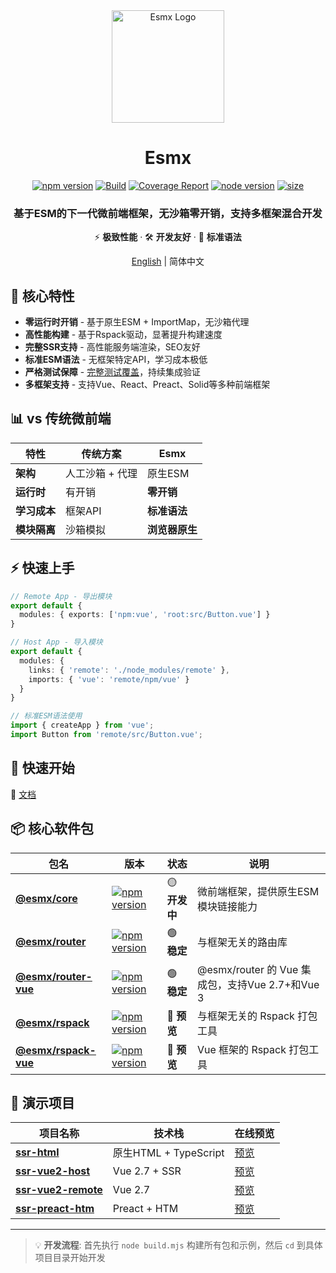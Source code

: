 <div align="center">
  <img src="https://www.esmnext.com/logo.svg?t=2025" width="180" alt="Esmx Logo" />
  <h1>Esmx</h1>
  
  <div>
    <a href="https://www.npmjs.com/package/@esmx/core"><img src="https://img.shields.io/npm/v/@esmx/core.svg" alt="npm version" /></a>
    <a href="https://github.com/esmnext/esmx/actions/workflows/build.yml"><img src="https://github.com/esmnext/esmx/actions/workflows/build.yml/badge.svg" alt="Build" /></a>
    <a href="https://www.esmnext.com/coverage/"><img src="https://img.shields.io/badge/coverage-live%20report-brightgreen" alt="Coverage Report" /></a>
    <a href="https://nodejs.org/"><img src="https://img.shields.io/node/v/@esmx/core.svg" alt="node version" /></a>
    <a href="https://bundlephobia.com/package/@esmx/core"><img src="https://img.shields.io/bundlephobia/minzip/@esmx/core" alt="size" /></a>
  </div>
  
  <h3>基于ESM的下一代微前端框架，无沙箱零开销，支持多框架混合开发</h3>
  
  <p>⚡️ <strong>极致性能</strong> · 🛠️ <strong>开发友好</strong> · 🔧 <strong>标准语法</strong></p>
  
  <p>
    <a href="https://github.com/esmnext/esmx/blob/master/README.md">English</a> | 简体中文
  </p>
</div>

## 🚀 核心特性

- **零运行时开销** - 基于原生ESM + ImportMap，无沙箱代理
- **高性能构建** - 基于Rspack驱动，显著提升构建速度
- **完整SSR支持** - 高性能服务端渲染，SEO友好
- **标准ESM语法** - 无框架特定API，学习成本极低
- **严格测试保障** - [完整测试覆盖](https://www.esmnext.com/coverage/)，持续集成验证
- **多框架支持** - 支持Vue、React、Preact、Solid等多种前端框架

## 📊 vs 传统微前端

| 特性 | 传统方案 | Esmx |
|------|----------|------|
| **架构** | 人工沙箱 + 代理 | 原生ESM |
| **运行时** | 有开销 | **零开销** |
| **学习成本** | 框架API | **标准语法** |
| **模块隔离** | 沙箱模拟 | **浏览器原生** |

## ⚡ 快速上手

```typescript
// Remote App - 导出模块
export default {
  modules: { exports: ['npm:vue', 'root:src/Button.vue'] }
}

// Host App - 导入模块
export default {
  modules: {
    links: { 'remote': './node_modules/remote' },
    imports: { 'vue': 'remote/npm/vue' }
  }
}

// 标准ESM语法使用
import { createApp } from 'vue';
import Button from 'remote/src/Button.vue';
```

## 🚀 快速开始

📖 [文档](https://www.esmnext.com/guide/start/getting-started.html)

## 📦 核心软件包

| 包名 | 版本 | 状态 | 说明 |
|------|------|------|------|
| [**@esmx/core**](https://github.com/esmnext/esmx/tree/master/packages/core) | <a href="https://www.npmjs.com/package/@esmx/core"><img src="https://img.shields.io/npm/v/@esmx/core.svg" alt="npm version" /></a> | 🟡 **开发中** | 微前端框架，提供原生ESM模块链接能力 |
| [**@esmx/router**](https://github.com/esmnext/esmx/tree/master/packages/router) | <a href="https://www.npmjs.com/package/@esmx/router"><img src="https://img.shields.io/npm/v/@esmx/router.svg" alt="npm version" /></a> | 🟢 **稳定** | 与框架无关的路由库 |
| [**@esmx/router-vue**](https://github.com/esmnext/esmx/tree/master/packages/router-vue) | <a href="https://www.npmjs.com/package/@esmx/router-vue"><img src="https://img.shields.io/npm/v/@esmx/router-vue.svg" alt="npm version" /></a> | 🟢 **稳定** | @esmx/router 的 Vue 集成包，支持Vue 2.7+和Vue 3 |
| [**@esmx/rspack**](https://github.com/esmnext/esmx/tree/master/packages/rspack) | <a href="https://www.npmjs.com/package/@esmx/rspack"><img src="https://img.shields.io/npm/v/@esmx/rspack.svg" alt="npm version" /></a> | 🔵 **预览** | 与框架无关的 Rspack 打包工具 |
| [**@esmx/rspack-vue**](https://github.com/esmnext/esmx/tree/master/packages/rspack-vue) | <a href="https://www.npmjs.com/package/@esmx/rspack-vue"><img src="https://img.shields.io/npm/v/@esmx/rspack-vue.svg" alt="npm version" /></a> | 🔵 **预览** | Vue 框架的 Rspack 打包工具 |

## 🎯 演示项目

| 项目名称 | 技术栈 | 在线预览 |
|----------|--------|----------|
| [**ssr-html**](https://github.com/esmnext/esmx/tree/master/examples/ssr-html) | 原生HTML + TypeScript | [预览](https://www.esmnext.com/ssr-html/) |
| [**ssr-vue2-host**](https://github.com/esmnext/esmx/tree/master/examples/ssr-vue2-host) | Vue 2.7 + SSR | [预览](https://www.esmnext.com/ssr-vue2-host/) |
| [**ssr-vue2-remote**](https://github.com/esmnext/esmx/tree/master/examples/ssr-vue2-remote) | Vue 2.7 | [预览](https://www.esmnext.com/ssr-vue2-remote/) |
| [**ssr-preact-htm**](https://github.com/esmnext/esmx/tree/master/examples/ssr-preact-htm) | Preact + HTM | [预览](https://www.esmnext.com/ssr-preact-htm/) |

---

> 💡 **开发流程**: 首先执行 `node build.mjs` 构建所有包和示例，然后 `cd` 到具体项目目录开始开发